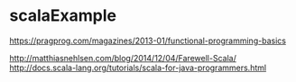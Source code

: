 # scalaExample

https://pragprog.com/magazines/2013-01/functional-programming-basics

http://matthiasnehlsen.com/blog/2014/12/04/Farewell-Scala/
http://docs.scala-lang.org/tutorials/scala-for-java-programmers.html
